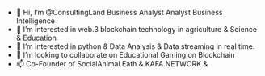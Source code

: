 - 👋 Hi, I’m @ConsultingLand Business Analyst
Analyst Business Intelligence
- 👀 I’m interested in web.3 blockchain technology in agriculture & Science & Education
- 🌱 I’m interested in python & Data Analysis & Data streaming in real time.
- 💞️ I’m looking to collaborate on Educational Gaming on Blockchain
- 📫 Co-Founder of SocialAnimal.Eath & KAFA.NETWORK &

<!---
ConsultingLand/ConsultingLand is a ✨ special ✨ repository because its `README.md` (this file) appears on your GitHub profile.
You can click the Preview link to take a look at your changes.
--->
